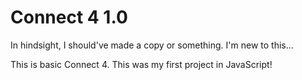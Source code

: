 # Connect 4 1.0
In hindsight, I should've made a copy or something. I'm new to this...

This is basic Connect 4. This was my first project in JavaScript! 
